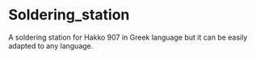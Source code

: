 # Soldering_station
A soldering station for Hakko 907 in Greek language but it can be easily adapted to any language.
